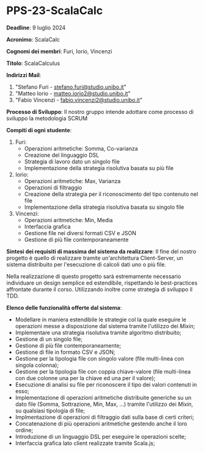 # PPS-23-ScalaCalc

**Deadline**: 9 luglio 2024

**Acronimo**: ScalaCalc

**Cognomi dei membri**: Furi, Iorio, Vincenzi

**Titolo**: ScalaCalculus

**Indirizzi Mail**: 
1. "Stefano Furi - stefano.furi@studio.unibo.it"
2. "Matteo Iorio - matteo.iorio2@studio.unibo.it"
3. "Fabio Vincenzi - fabio.vincenzi2@studio.unibo.it"

**Processo di Sviluppo**: Il nostro gruppo intende adottare come processo di sviluppo la metodologia SCRUM

**Compiti di ogni studente**: 
1. Furi:
    * Operazioni aritmetiche: Somma, Co-varianza
    * Creazione del linguaggio DSL
    * Strategia di lavoro dato un singolo file
    * Implementazione della strategia risolutiva basata su più file
2. Iorio:
    * Operazioni aritmetiche: Max, Varianza
    * Operazioni di filtraggio
    * Creazione della strategia per il riconoscimento del tipo contenuto nel file
    * Implementazione della strategia risolutiva basata su singolo file
3. Vincenzi: 
    * Operazioni aritmetiche: Min, Media
    * Interfaccia grafica
    * Gestione file nei diversi formati CSV e JSON
    * Gestione di più file contemporaneamente

**Sintesi dei requisiti di massima del sistema da realizzare**: Il fine del nostro progetto è quello di realizzare tramite un'architettura Client-Server, un sistema distribuito per l'esecuzione di calcoli dati uno o più file.

Nella realizzazione di questo progetto sarà estremamente necessario individuare un design semplice ed estendibile, rispettando le best-practices affrontate durante il corso. Utilizzando inoltre come strategia di sviluppo il TDD.

**Elenco delle funzionalità offerte dal sistema**: 
+ Modellare in maniera estendibile le strategie col la quale eseguire le operazioni messe a disposizione dal sistema tramite l'utilizzo dei *Mixin*;
+ Implementare una strategia risolutiva tramite algoritmo distribuito;
+ Gestione di un singolo file;
+ Gestione di più file contemporaneamente;
+ Gestione di file in formato CSV e JSON;
+ Gestione per la tipologia file con singolo valore (file multi-linea con singola colonna);
+ Gestione per la tipologia file con coppia chiave-valore (file multi-linea con due colonne una per la chiave ed una per il valore);
+ Esecuzione di analisi su file per riconoscere il tipo dei valori contenuti in esso;
+ Implementazione di operazioni aritmetiche distribuite generiche su un dato file (Somma, Sottrazione, Min, Max, ...) tramite l'utilizzo dei *Mixin*, su qualsiasi tipologia di file;
+ Implmentazione di operazioni di filtraggio dati sulla base di certi criteri;
+ Concatenazione di più operazioni aritmetiche gestendo anche il loro ordine;
+ Introduzione di un linguaggio DSL per eseguire le operazioni scelte;
+ Interfaccia grafica lato client realizzate tramite Scala.js;

